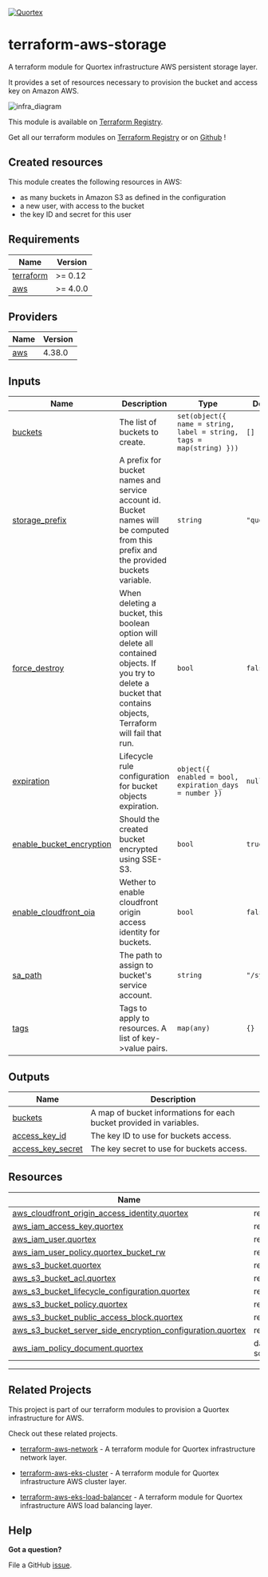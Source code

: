 <!-- BEGINNING OF PRE-COMMIT-TERRAFORM DOCS HOOK -->
[![Quortex][logo]](https://quortex.io)

# terraform-aws-storage

A terraform module for Quortex infrastructure AWS persistent storage layer.

It provides a set of resources necessary to provision the bucket and access key on Amazon AWS.

![infra_diagram]

This module is available on [Terraform Registry][registry_tf_aws-eks_storage].

Get all our terraform modules on [Terraform Registry][registry_tf_modules] or on [Github][github_tf_modules] !

## Created resources

This module creates the following resources in AWS:
- as many buckets in Amazon S3 as defined in the configuration
- a new user, with access to the bucket
- the key ID and secret for this user


## Requirements

| Name | Version |
|------|---------|
| <a name="requirement_terraform"></a> [terraform](#requirement\_terraform) | >= 0.12 |
| <a name="requirement_aws"></a> [aws](#requirement\_aws) | >= 4.0.0 |

## Providers

| Name | Version |
|------|---------|
| <a name="provider_aws"></a> [aws](#provider\_aws) | 4.38.0 |

## Inputs

| Name | Description | Type | Default | Required |
|------|-------------|------|---------|:--------:|
| <a name="input_buckets"></a> [buckets](#input\_buckets) | The list of buckets to create. | `set(object({ name = string, label = string, tags = map(string) }))` | `[]` | no |
| <a name="input_storage_prefix"></a> [storage\_prefix](#input\_storage\_prefix) | A prefix for bucket names and service account id. Bucket names will be computed from this prefix and the provided buckets variable. | `string` | `"quortex"` | no |
| <a name="input_force_destroy"></a> [force\_destroy](#input\_force\_destroy) | When deleting a bucket, this boolean option will delete all contained objects. If you try to delete a bucket that contains objects, Terraform will fail that run. | `bool` | `false` | no |
| <a name="input_expiration"></a> [expiration](#input\_expiration) | Lifecycle rule configuration for bucket objects expiration. | `object({ enabled = bool, expiration_days = number })` | `null` | no |
| <a name="input_enable_bucket_encryption"></a> [enable\_bucket\_encryption](#input\_enable\_bucket\_encryption) | Should the created bucket encrypted using SSE-S3. | `bool` | `true` | no |
| <a name="input_enable_cloudfront_oia"></a> [enable\_cloudfront\_oia](#input\_enable\_cloudfront\_oia) | Wether to enable cloudfront origin access identity for buckets. | `bool` | `false` | no |
| <a name="input_sa_path"></a> [sa\_path](#input\_sa\_path) | The path to assign to bucket's service account. | `string` | `"/system/"` | no |
| <a name="input_tags"></a> [tags](#input\_tags) | Tags to apply to resources. A list of key->value pairs. | `map(any)` | `{}` | no |

## Outputs

| Name | Description |
|------|-------------|
| <a name="output_buckets"></a> [buckets](#output\_buckets) | A map of bucket informations for each bucket provided in variables. |
| <a name="output_access_key_id"></a> [access\_key\_id](#output\_access\_key\_id) | The key ID to use for buckets access. |
| <a name="output_access_key_secret"></a> [access\_key\_secret](#output\_access\_key\_secret) | The key secret to use for buckets access. |

## Resources

| Name | Type |
|------|------|
| [aws_cloudfront_origin_access_identity.quortex](https://registry.terraform.io/providers/hashicorp/aws/latest/docs/resources/cloudfront_origin_access_identity) | resource |
| [aws_iam_access_key.quortex](https://registry.terraform.io/providers/hashicorp/aws/latest/docs/resources/iam_access_key) | resource |
| [aws_iam_user.quortex](https://registry.terraform.io/providers/hashicorp/aws/latest/docs/resources/iam_user) | resource |
| [aws_iam_user_policy.quortex_bucket_rw](https://registry.terraform.io/providers/hashicorp/aws/latest/docs/resources/iam_user_policy) | resource |
| [aws_s3_bucket.quortex](https://registry.terraform.io/providers/hashicorp/aws/latest/docs/resources/s3_bucket) | resource |
| [aws_s3_bucket_acl.quortex](https://registry.terraform.io/providers/hashicorp/aws/latest/docs/resources/s3_bucket_acl) | resource |
| [aws_s3_bucket_lifecycle_configuration.quortex](https://registry.terraform.io/providers/hashicorp/aws/latest/docs/resources/s3_bucket_lifecycle_configuration) | resource |
| [aws_s3_bucket_policy.quortex](https://registry.terraform.io/providers/hashicorp/aws/latest/docs/resources/s3_bucket_policy) | resource |
| [aws_s3_bucket_public_access_block.quortex](https://registry.terraform.io/providers/hashicorp/aws/latest/docs/resources/s3_bucket_public_access_block) | resource |
| [aws_s3_bucket_server_side_encryption_configuration.quortex](https://registry.terraform.io/providers/hashicorp/aws/latest/docs/resources/s3_bucket_server_side_encryption_configuration) | resource |
| [aws_iam_policy_document.quortex](https://registry.terraform.io/providers/hashicorp/aws/latest/docs/data-sources/iam_policy_document) | data source |


---

## Related Projects

This project is part of our terraform modules to provision a Quortex infrastructure for AWS.

Check out these related projects.

- [terraform-aws-network][registry_tf_aws-eks_network] - A terraform module for Quortex infrastructure network layer.

- [terraform-aws-eks-cluster][registry_tf_aws-eks_cluster] - A terraform module for Quortex infrastructure AWS cluster layer.

- [terraform-aws-eks-load-balancer][registry_tf_aws-eks_load_balancer] - A terraform module for Quortex infrastructure AWS load balancing layer.

[logo]: https://storage.googleapis.com/quortex-assets/logo.webp
[infra_diagram]: https://storage.googleapis.com/quortex-assets/infra_aws_001.jpg

[registry_tf_modules]: https://registry.terraform.io/modules/quortex
[registry_tf_aws-eks_network]: https://registry.terraform.io/modules/quortex/network/aws
[registry_tf_aws-eks_cluster]: https://registry.terraform.io/modules/quortex/eks-cluster/aws
[registry_tf_aws-eks_load_balancer]: https://registry.terraform.io/modules/quortex/load-balancer/aws
[registry_tf_aws-eks_storage]: https://registry.terraform.io/modules/quortex/storage/aws
[github_tf_modules]: https://github.com/quortex?q=terraform-


## Help

**Got a question?**

File a GitHub [issue](https://github.com/quortex/terraform-aws-storage/issues).
<!-- END OF PRE-COMMIT-TERRAFORM DOCS HOOK -->
